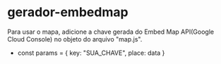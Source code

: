 # gerador-embedmap

Para usar o mapa, adicione a chave gerada do Embed Map API(Google Cloud Console) no objeto do arquivo "map.js".

- const params = { key: "SUA_CHAVE", place: data }
